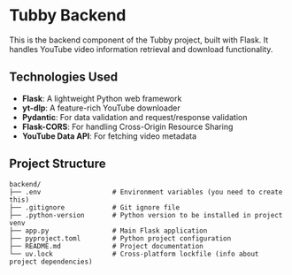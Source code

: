 # Tubby Backend

This is the backend component of the Tubby project, built with Flask. It handles YouTube video information retrieval and download functionality.

## Technologies Used

- **Flask**: A lightweight Python web framework
- **yt-dlp**: A feature-rich YouTube downloader
- **Pydantic**: For data validation and request/response validation
- **Flask-CORS**: For handling Cross-Origin Resource Sharing
- **YouTube Data API**: For fetching video metadata

## Project Structure

```
backend/
├── .env                  # Environment variables (you need to create this)
├── .gitignore            # Git ignore file
├── .python-version       # Python version to be installed in project venv
├── app.py                # Main Flask application
├── pyproject.toml        # Python project configuration
├── README.md             # Project documentation
└── uv.lock               # Cross-platform lockfile (info about project dependencies)
```
